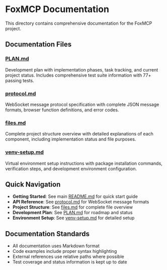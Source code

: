 # FoxMCP Documentation

This directory contains comprehensive documentation for the FoxMCP project.

## Documentation Files

### [PLAN.md](PLAN.md)
Development plan with implementation phases, task tracking, and current project status. Includes comprehensive test suite information with 77+ passing tests.

### [protocol.md](protocol.md)
WebSocket message protocol specification with complete JSON message formats, browser function definitions, and error codes.

### [files.md](files.md)
Complete project structure overview with detailed explanations of each component, including implementation status and file purposes.

### [venv-setup.md](venv-setup.md)
Virtual environment setup instructions with package installation commands, verification steps, and development environment configuration.

## Quick Navigation

- **Getting Started**: See main [README.md](../README.md) for quick start guide
- **API Reference**: See [protocol.md](protocol.md) for WebSocket message formats
- **Project Structure**: See [files.md](files.md) for complete file overview
- **Development Plan**: See [PLAN.md](PLAN.md) for roadmap and status
- **Environment Setup**: See [venv-setup.md](venv-setup.md) for detailed setup

## Documentation Standards

- All documentation uses Markdown format
- Code examples include proper syntax highlighting
- External references use relative paths where possible
- Test coverage and status information is kept up to date